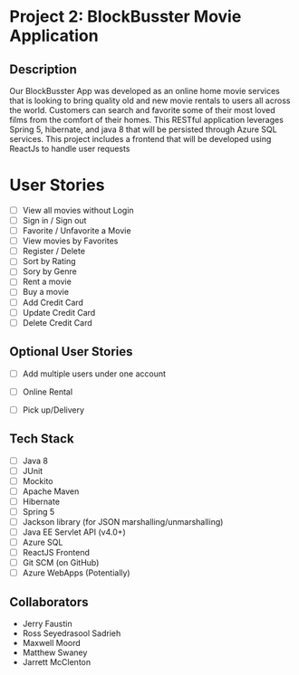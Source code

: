 # **Project 2:** BlockBusster Movie Application

## Description

Our BlockBusster App was developed as an online home movie services that is looking to bring quality old and new movie rentals to users all across the world. Customers 
can search and favorite some of their most loved films from the comfort of their homes. This RESTful application leverages Spring 5, hibernate, and java 8 that will be persisted through Azure SQL services. This project includes a frontend that will be developed using ReactJs to handle
user requests

# User Stories

-   [ ] View all movies without Login
-   [ ] Sign in / Sign out
-   [ ] Favorite / Unfavorite a Movie
-   [ ] View movies by Favorites
-   [ ] Register / Delete
-   [ ] Sort by Rating
-   [ ] Sory by Genre
-   [ ] Rent a movie
-   [ ] Buy a movie
-   [ ] Add Credit Card
-   [ ] Update Credit Card
-   [ ] Delete Credit Card

## Optional User Stories

- [ ] Add multiple users under one account
- [ ] Online Rental
- [ ] Pick up/Delivery


## Tech Stack

-   [ ] Java 8
-   [ ] JUnit
-   [ ] Mockito
-   [ ] Apache Maven
-   [ ] Hibernate
-   [ ] Spring 5
-   [ ] Jackson library (for JSON marshalling/unmarshalling)
-   [ ] Java EE Servlet API (v4.0+)
-   [ ] Azure SQL
-   [ ] ReactJS Frontend
-   [ ] Git SCM (on GitHub)
-   [ ] Azure WebApps (Potentially)

## Collaborators
- Jerry Faustin
- Ross Seyedrasool Sadrieh
- Maxwell Moord
- Matthew Swaney
- Jarrett McClenton
